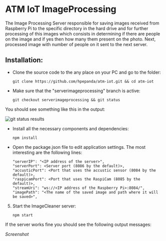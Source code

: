 # ATM IoT ImageProcessing
The Image Processing Server responsible for saving images received from Raspberry Pi to the specific directory in the hard drive and for further processing of this images which consists in determining if there are people on the image and if yes then how many them present on the photo. Next, processed image with number of people on it sent to the next server.

## Installation:
+ Clone the source code to the any place on your PC and go to the folder:

    ```
    git clone https://github.com/hpepanda/atm-iot.git && cd atm-iot
    ```
+ Make sure that the "serverimageprocessing" branch is active:

    ```
    git checkout serverimageprocessing && git status
    ```
You should see something like this in the output:

  ![git status results](https://cloud.githubusercontent.com/assets/20835203/17596563/b6064f34-5ffa-11e6-8f76-3a9574217b68.png)

+ Install all the necessary components and dependencies:

    ```
    npm install
    ```
+ Open the package.json file to edit application settings. The most interesting are the following lines:

    ```
    "serverIP": "<IP address of the server>",
    "serverPort": <Server port (8086 by the default)>,
    "accusticPort": <Port that uses the accustic sensor (8084 by the default)>,
    "raspicamPort": <Port that uses the RaspiCam (8085 by the default)>,
    "streamUri": "ws://<IP address of the Raspberry Pi>:8084/",
    "imagePath": "<The name of the saved image and path where it will be saved>",
    ```
5. Start the ImageCleaner server:

    ```
    npm start
    ```
If the server works fine you should see the following output messages:

*Screenshot*
